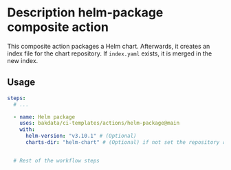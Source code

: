 # Description helm-package composite action

This composite action packages a Helm chart. Afterwards, it creates an index file for the chart repository. If `index.yaml` exists, it is merged in the new index.

## Usage

```yaml
steps:
  # ...

  - name: Helm package
    uses: bakdata/ci-templates/actions/helm-package@main
    with:
      helm-version: "v3.10.1" # (Optional)
      charts-dir: "helm-chart" # (Optional) if not set the repository root will be used


  # Rest of the workflow steps
```
